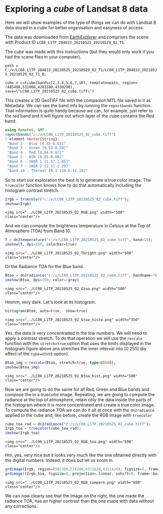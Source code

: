 # Exploring a _cube_ of Landsat 8 data
Here we will show examples of the type of things we can do with Landsat 8 data stored in a _cube_ for better organisation and easyness of access.

The data was downloaded from [EarthExplorer](https://earthexplorer.usgs.gov) and comprises the scene with Product ID ```LC08_L1TP_204033_20210525_20210529_02_T1```.

The _cube_ was made with this instructions (but they would only work if you had the scene files in your computer).

```path = C:/v/LC08_L1TP_204033_20210525_20210529_02_T1/LC08_L1TP_204033_20210525_20210529_02_T1_B;```

```cube = cutcube(bands=[2,3,4,5,6,7,10], template=pato, region=(485490,531060,4283280,4330290), save=\"LC08_L1TP_20210525_02_cube.tiff\")```

This creates a 3D GeoTIFF file with the companion MTL file saved in it as Metadata. We can see the band info by running the ```reportbands``` function. That information is quite handy because we can, for example, just refer to the _red_ band and it will figure out which layer of the cube contains the Red band.


```julia
using RemoteS, GMT
reportbands("c:/v/LC08_L1TP_20210525_02_cube.tiff")
7-element Vector{String}:
 "Band 2 - Blue [0.45-0.51]"
 "Band 3 - Green [0.53-0.59]"
 "Band 4 - Red [0.64-0.67]"
 "Band 5 - NIR [0.85-0.88]"
 "Band 6 - SWIR 1 [1.57-1.65]"
 "Band 7 - SWIR 2 [2.11-2.29]"
 "Band 10 - Thermal IR 1 [10.6-11.19]"
```

So to start our exploration the best is to generate a true color image. The ```truecolor``` function knows how to do that automatically including the histogram contrast stretch.

```julia
Irgb = truecolor("c:/v/LC08_L1TP_20210525_02_cube.tiff");
imshow(Irgb)
```

```@raw html
<img src="../LC08_L1TP_20210525_02_RGB.png" width="500" class="center"/>
```

And we can compute the brightness temperature in Celsius at the Top of Atmosphere (TOA) from Band 10.

```julia
T = dn2temperature("c:/v/LC08_L1TP_20210525_02_cube.tiff", band=10);
imshow(T, dpi=150, colorbar=true)
```

```@raw html
<img src="../LC08_L1TP_20210525_02_Tbright.png" width="500" class="center"/>
```

Or the Radiance TOA for the Blue band.

```julia
Btoa = dn2radiance("c:/v/LC08_L1TP_20210525_02_cube.tiff", bandname="blue");
imshow(Btoa, dpi=150, color=:gray)
```

```@raw html
<img src="../LC08_L1TP_20210525_02_Gtoa.png" width="500" class="center"/>
```

Hmmm, very dark. Let's look at its histogram.

```julia
histogram(Btoa, auto=true,  show=true)
```

```@raw html
<img src="../LC08_L1TP_20210525_02_Gtoa_histo.png" width="350" class="center"/>
```

Yes, the data is very concentraded in the low numbers. We will need to apply a contrast stretch.
To do that operation we will use the ```rescale``` function with the ``stretch=true`` option that
uses the limits displayed in the histogram figure above ans stretches the inner interval into
[0 255] (by effect of the ``type=UInt8`` option).

```julia
Btoa_img = rescale(Btoa, stretch=true, type=UInt8);
imshow(Btoa_img)
```

```@raw html
<img src="../LC08_L1TP_20210525_02_Btoa_hist.png" width="500" class="center"/>
```

Now we are going to do the same for all Red, Green and Blue bands and compose the in a truecolor image.
Repeating, we are going to compute the radiance at the top of atmosphere, retain only the data inside the
parts of the histogram where it is more concentrated and create a true color image. To compute the radiance TOA
we can do it all at once with the ```dn2radiance``` applied to the cube and, like before, create the RGB image
with ```truecolor```

```julia
cube_toa_rad = dn2radiance("c:/v/LC08_L1TP_20210525_02_cube.tiff");
Irgb_toa = truecolor(cube_toa_rad);
imshow(Irgb_toa)
```

```@raw html
<img src="../LC08_L1TP_20210525_02_RGB_toa.png" width="500" class="center"/>
```

Hm, yes, very nice but it looks very much like the one obtained directly with the digital numbers.
Indeed, it does but let us zoom in.

```julia
grdimage(Irgb, region=(502380,514200,4311630,4321420), figsize=8, frame=:bare)
grdimage!(Irgb_toa, figsize=8, projection=:linear, xshift=8, frame=:bare, show=true)
```

```@raw html
<img src="../LC08_L1TP_20210525_02_RGB_compare.png" width="600" class="center"/>
```

We can now clearly see that the image on the right, the one made the radiance TOA, has an higher
contrast than the one made with data without any corrections.
